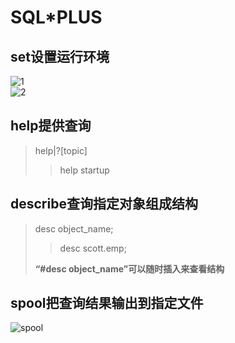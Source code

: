 # SQL*PLUS
## set设置运行环境  
![1](https://github.com/qiyte/MyPostImage/blob/master/set1.png)  
![2](https://github.com/qiyte/MyPostImage/blob/master/set2.png)  
## help提供查询  
>help|?[topic]  
>>help startup  

## describe查询指定对象组成结构  
>desc object_name;
>>desc scott.emp;     
> 
>**“#desc object_name”可以随时插入来查看结构**  
## spool把查询结果输出到指定文件  
![spool](
https://github.com/qiyte/MyPostImage/blob/master/spool.png)